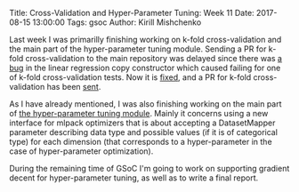 Title: Cross-Validation and Hyper-Parameter Tuning: Week 11
Date: 2017-08-15 13:00:00
Tags: gsoc
Author: Kirill Mishchenko

Last week I was primarilly finishing working on k-fold cross-validation and the
main part of the hyper-parameter tuning module. Sending a PR for k-fold
cross-validation to the main repository was delayed since there was [a
bug](https://github.com/mlpack/mlpack/issues/1086) in the linear regression copy
constructor which caused failing for one of k-fold cross-validation tests. Now
it is [fixed](https://github.com/mlpack/mlpack/pull/1089), and a PR for k-fold
cross-validation has been [sent](https://github.com/mlpack/mlpack/pull/1095).

As I have already mentioned, I was also finishing working on the main part of
[the hyper-parameter tuning module](https://github.com/micyril/mlpack/pull/2).
Mainly it concerns using a new interface for mlpack optimizers that is about
accepting a DatasetMapper parameter describing data type and possible values (if
it is of categorical type) for each dimension (that corresponds to a
hyper-parameter in the case of hyper-parameter optimization).

During the remaining time of GSoC I'm going to work on supporting gradient
decent for hyper-parameter tuning, as well as to write a final report.
